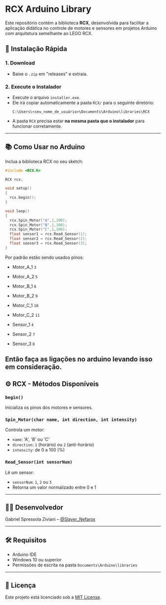 
# RCX Arduino Library

Este repositório contém a biblioteca **RCX**, desenvolvida para facilitar a aplicação didática no controle de motores e sensores em projetos Arduino com arquitetura semelhante ao LEGO RCX.  

## 🚀 Instalação Rápida

### 1. **Download**
- Baixe o `.zip` em "releases" e extraia.

### 2. **Execute o Instalador**
- Execute o arquivo `installer.exe`.
- Ele irá copiar automaticamente a pasta `RCX/` para o seguinte diretório:
  ```
  C:\Users\<seu_nome_de_usuário>\Documents\Arduino\libraries\RCX
  ```
- A pasta `RCX` precisa estar **na mesma pasta que o instalador** para funcionar corretamente.

---

## 📚 Como Usar no Arduino

Inclua a biblioteca RCX no seu sketch:

```cpp
#include <RCX.h>

RCX rcx;

void setup() 
{
  rcx.begin();
}

void loop() 
{
  rcx.Spin_Motor("A",1,100);
  rcx.Spin_Motor("B",1,100);
  rcx.Spin_Motor("C",1,100);
  float sensor1 = rcx.Read_Sensor(1);
  float sensor2 = rcx.Read_Sensor(2);
  float sensor3 = rcx.Read_Sensor(3);
}
```
Por padrão estão sendo usados pinos:
 - Motor_A_1 `3`
 - Motor_A_2 `5`

 - Motor_B_1 `6`
 - Motor_B_2 `9`

 - Motor_C_1 `10`
 - Motor_C_2 `11`

 - Sensor_1 `4`
 - Sensor_2 `7`
 - Sensor_3 `8`

Então faça as ligações no arduino levando isso em consideração.
---

## ⚙️ RCX - Métodos Disponíveis

### `begin()`
Inicializa os pinos dos motores e sensores.

### `Spin_Motor(char name, int direction, int intensity)`
Controla um motor:
- `name`: 'A', 'B' ou 'C'
- `direction`: `1` (horário) ou `2` (anti-horário)
- `intensity`: de 0 a 100 (%)

### `Read_Sensor(int sensorNum)`
Lê um sensor:
- `sensorNum`: `1`, `2` ou `3`
- Retorna um valor normalizado entre 0 e 1

---

## 🧑‍💻 Desenvolvedor

Gabriel Spressola Ziviani – [@Slayer_Nefarox](https://github.com/Slayer-Nefarox)

---

## 🛠 Requisitos

- Arduino IDE
- Windows 10 ou superior
- Permissões de escrita na pasta `Documents\Arduino\libraries`

---

## 📝 Licença

Este projeto está licenciado sob a [MIT License](LICENSE).
